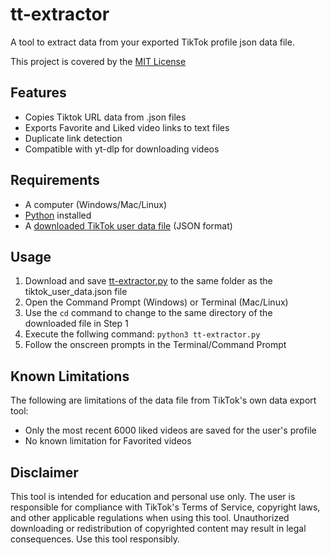 # tt-extractor
A tool to extract data from your exported TikTok profile json data file.

This project is covered by the [MIT License](https://github.com/philkasper/tt-extractor/blob/main/LICENSE)

## Features
- Copies Tiktok URL data from .json files
- Exports Favorite and Liked video links to text files
- Duplicate link detection
- Compatible with yt-dlp for downloading videos

## Requirements
- A computer (Windows/Mac/Linux)
- [Python](https://www.python.org/) installed
- A [downloaded TikTok user data file](https://support.tiktok.com/en/account-and-privacy/personalized-ads-and-data/requesting-your-data#1) (JSON format)

## Usage
1. Download and save [tt-extractor.py](https://github.com/philkasper/tt-extractor/blob/main/tt-extractor.py) to the same folder as the tiktok_user_data.json file
2. Open the Command Prompt (Windows) or Terminal (Mac/Linux)
3. Use the `cd` command to change to the same directory of the downloaded file in Step 1
4. Execute the follwing command: `python3 tt-extractor.py`
5. Follow the onscreen prompts in the Terminal/Command Prompt

## Known Limitations
The following are limitations of the data file from TikTok's own data export tool:
- Only the most recent 6000 liked videos are saved for the user's profile
- No known limitation for Favorited videos
<!--
- Shared History List: most recent 1.5 years
- Video Browsing History: most recent 1.5 years
- User-uploaded videos: most recent 3 years
--> 

## Disclaimer
This tool is intended for education and personal use only. The user is responsible for compliance with TikTok's Terms of Service, copyright laws, and other applicable regulations when using this tool. Unauthorized downloading or redistribution of copyrighted content may result in legal consequences. Use this tool responsibly.
